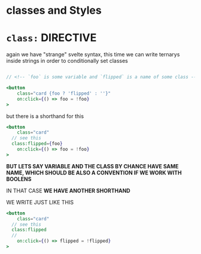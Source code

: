 # classes and Styles

# `class:` DIRECTIVE

again we have "strange" svelte syntax, this time we can write ternarys inside strings in order to conditionally set classes

```jsx

// <!-- `foo` is some variable and `flipped` is a name of some class -->

<button
	class="card {foo ? 'flipped' : ''}"
	on:click={() => foo = !foo}
>
```

but there is a shorthand for this

```jsx
<button
	class="card"
  // see this
  class:flipped={foo}
	on:click={() => foo = !foo}
>
```

**BUT LETS SAY VARIABLE AND THE CLASS BY CHANCE HAVE SAME NAME, WHICH SHOULD BE ALSO A CONVENTION IF WE WORK WITH BOOLENS**

IN THAT CASE **WE HAVE ANOTHER SHORTHAND**

WE WRITE JUST LIKE THIS

```jsx
<button
	class="card"
  // see this
  class:flipped
  // 
	on:click={() => flipped = !flipped}
>
```